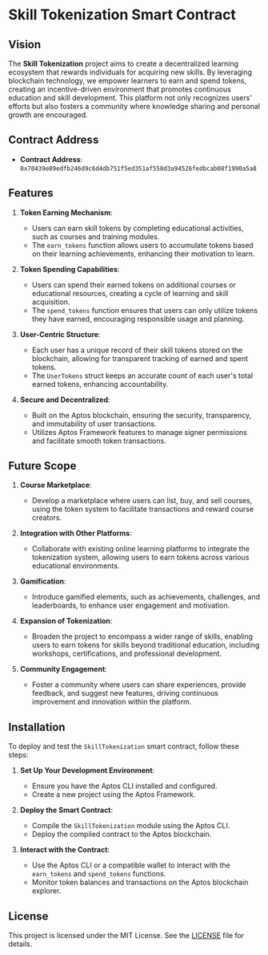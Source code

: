 # Skill Tokenization Smart Contract

## Vision

The **Skill Tokenization** project aims to create a decentralized learning ecosystem that rewards individuals for acquiring new skills. By leveraging blockchain technology, we empower learners to earn and spend tokens, creating an incentive-driven environment that promotes continuous education and skill development. This platform not only recognizes users' efforts but also fosters a community where knowledge sharing and personal growth are encouraged.

## Contract Address

- **Contract Address**: `0x70439e09edfb246d9c6d4db751f5ed351af558d3a94526fedbcab08f1990a5a8`  

## Features

1. **Token Earning Mechanism**:
   - Users can earn skill tokens by completing educational activities, such as courses and training modules.
   - The `earn_tokens` function allows users to accumulate tokens based on their learning achievements, enhancing their motivation to learn.

2. **Token Spending Capabilities**:
   - Users can spend their earned tokens on additional courses or educational resources, creating a cycle of learning and skill acquisition.
   - The `spend_tokens` function ensures that users can only utilize tokens they have earned, encouraging responsible usage and planning.

3. **User-Centric Structure**:
   - Each user has a unique record of their skill tokens stored on the blockchain, allowing for transparent tracking of earned and spent tokens.
   - The `UserTokens` struct keeps an accurate count of each user's total earned tokens, enhancing accountability.

4. **Secure and Decentralized**:
   - Built on the Aptos blockchain, ensuring the security, transparency, and immutability of user transactions.
   - Utilizes Aptos Framework features to manage signer permissions and facilitate smooth token transactions.

## Future Scope

1. **Course Marketplace**:
   - Develop a marketplace where users can list, buy, and sell courses, using the token system to facilitate transactions and reward course creators.

2. **Integration with Other Platforms**:
   - Collaborate with existing online learning platforms to integrate the tokenization system, allowing users to earn tokens across various educational environments.

3. **Gamification**:
   - Introduce gamified elements, such as achievements, challenges, and leaderboards, to enhance user engagement and motivation.

4. **Expansion of Tokenization**:
   - Broaden the project to encompass a wider range of skills, enabling users to earn tokens for skills beyond traditional education, including workshops, certifications, and professional development.

5. **Community Engagement**:
   - Foster a community where users can share experiences, provide feedback, and suggest new features, driving continuous improvement and innovation within the platform.

## Installation

To deploy and test the `SkillTokenization` smart contract, follow these steps:

1. **Set Up Your Development Environment**:
   - Ensure you have the Aptos CLI installed and configured.
   - Create a new project using the Aptos Framework.

2. **Deploy the Smart Contract**:
   - Compile the `SkillTokenization` module using the Aptos CLI.
   - Deploy the compiled contract to the Aptos blockchain.

3. **Interact with the Contract**:
   - Use the Aptos CLI or a compatible wallet to interact with the `earn_tokens` and `spend_tokens` functions.
   - Monitor token balances and transactions on the Aptos blockchain explorer.

## License

This project is licensed under the MIT License. See the [LICENSE](LICENSE) file for details.



